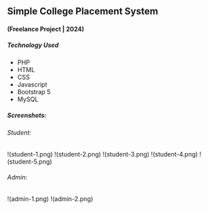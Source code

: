 ## Simple College Placement System 
#### (Freelance Project | 2024)

##### Technology Used
* PHP
* HTML
* CSS
* Javascript
* Bootstrap 5
* MySQL


##### Screenshots:

###### Student:
!(student-1.png)
!(student-2.png)
!(student-3.png)
!(student-4.png)
!(student-5.png)
###### Admin:
!(admin-1.png)
!(admin-2.png)
